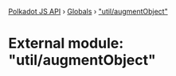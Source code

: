 [Polkadot JS API](../README.md) › [Globals](../globals.md) › ["util/augmentObject"](_util_augmentobject_.md)

# External module: "util/augmentObject"


